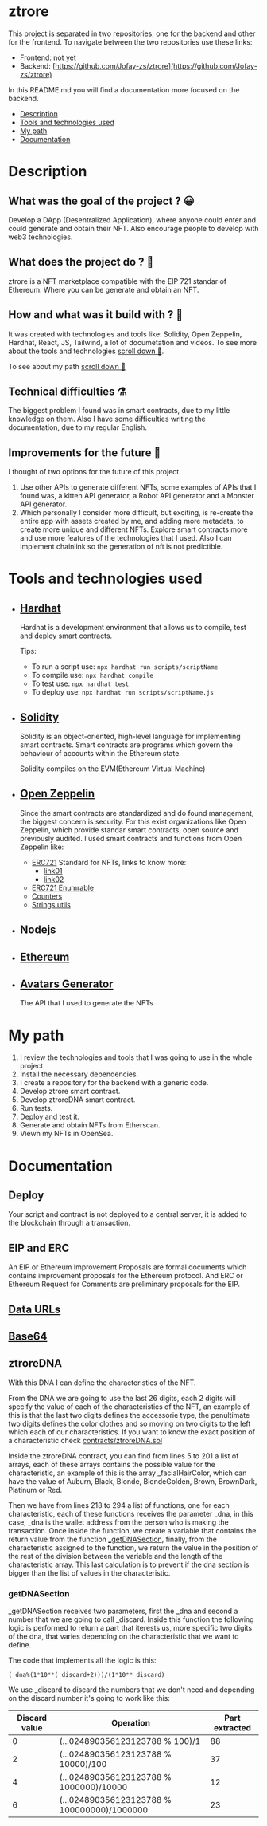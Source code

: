 # ztrore
This project is separated in two repositories, one for the backend and other for the frontend. To navigate between the two repositories use these links:
- Frontend: [not yet]()
- Backend: [https://github.com/Jofay-zs/ztrore](https://github.com/Jofay-zs/ztrore)

In this README.md you will find a documentation more focused on the backend.
- [Description](#description)
- [Tools and technologies used](#tools-and-technologies-used)
- [My path](#my-path)
- [Documentation](#documentation)

# Description
## What was the goal of the project ? 😀
Develop a DApp (Desentralized Application), where anyone could enter and could generate and obtain their NFT. Also encourage people to develop with web3 technologies.

## What does the project do ? 🏪
ztrore is a NFT marketplace compatible with the EIP 721 standar of Ethereum. Where you can be generate and obtain an NFT.

## How and what was it build with ? 🥣
It was created with technologies and tools like: Solidity, Open Zeppelin, Hardhat, React, JS, Tailwind, a lot of documetation and videos. To see more about the tools and technologies [scroll down 🔽](#tools-and-technologies-used).

To see about my path [scroll down 🔽](#my-path)

## Technical difficulties ⚗️
The biggest problem I found was in smart contracts, due to my little knowledge on them. Also I have some difficulties writing the documentation, due to my regular English.

## Improvements for the future 🔮
I thought of two options for the future of this project.
1. Use other APIs to generate different NFTs, some examples of APIs that I found was, a kitten API generator, a Robot API generator and a Monster API generator.
2. Which personally I consider more difficult, but exciting, is re-create the entire app with assets created by me, and adding more metadata, to create more unique and different NFTs. Explore smart contracts more and use more features of the technologies that I used. Also I can implement chainlink so the generation of nft is not predictible.

# Tools and technologies used
- ## [Hardhat](https://hardhat.org/getting-started/)
    Hardhat is a development environment that allows us to compile, test and deploy smart contracts.

    Tips:
    - To run a script use: ```npx hardhat run scripts/scriptName```
    - To compile use: ```npx hardhat compile```
    - To test use: ```npx hardhat test```
    - To deploy use: ```npx hardhat run scripts/scriptName.js```

- ## [Solidity](https://docs.soliditylang.org/en/latest/)
    Solidity is an object-oriented, high-level language for implementing smart contracts. Smart contracts are programs which govern the behaviour of accounts within the Ethereum state.

    Solidity compiles on the EVM(Ethereum Virtual Machine)

- ## [Open Zeppelin](https://docs.openzeppelin.com/openzeppelin/)
    Since the smart contracts are standardized and do found management, the biggest concern is security. For this exist organizations like Open Zeppelin, which provide standar smart contracts, open source and previously audited. I used smart contracts and functions from Open Zeppelin like:
    - [ERC721](https://docs.openzeppelin.com/contracts/4.x/api/token/erc721#ERC721)
        Standard for NFTs, links to know more:
        - [link01](https://eips.ethereum.org/EIPS/eip-721)
        - [link02](https://github.com/ethereum/EIPs/issues/721)
    - [ERC721 Enumrable](https://docs.openzeppelin.com/contracts/4.x/api/token/erc721#ERC721Enumerable)
    - [Counters](https://docs.openzeppelin.com/contracts/4.x/api/utils#Counters)
    - [Strings utils](https://docs.openzeppelin.com/contracts/4.x/api/utils#Strings)

- ## Nodejs

- ## [Ethereum](https://ethereum.org/en/)

- ## [Avatars Generator](https://getavataaars.com/)
    The API that I used to generate the NFTs
    

# My path
1. I review the technologies and tools that I was going to use in the whole project.
2. Install the necessary dependencies.
3. I create a repository for the backend with a generic code.
4. Develop ztrore smart contract.
5. Develop ztroreDNA smart contract.
6. Run tests.
7. Deploy and test it.
8. Generate and obtain NFTs from Etherscan.
9. Viewn my NFTs in OpenSea.

# Documentation
## Deploy
Your script and contract is not deployed to a central server, it is added to the blockchain through a transaction.

## EIP and ERC
An EIP or Ethereum Improvement Proposals are formal documents which contains improvement proposals for the Ethereum protocol. And ERC or Ethereum Request for Comments are preliminary proposals for the EIP.

## [Data URLs](https://developer.mozilla.org/en-US/docs/Web/HTTP/Basics_of_HTTP/Data_URIs)

## [Base64](https://developer.mozilla.org/en-US/docs/Glossary/Base64)
## ztroreDNA
With this DNA I can define the characteristics of the NFT.

From the DNA we are going to use the last 26 digits, each 2 digits will specify the value of each of the characteristics of the NFT, an example of this is that the last two digits defines the accessorie type, the penultimate two digits defines the color clothes and so moving on two digits to the left which each of our characteristics. If you want to know the exact position of a characteristic check [contracts/ztroreDNA.sol](contracts/ztroreDNA.sol)

Inside the ztroreDNA contract, you can find from lines 5 to 201 a list of arrays, each of these arrays contains the possible value for the characteristic, an example of this is the array _facialHairColor, which can have the value of Auburn, Black, Blonde, BlondeGolden, Brown, BrownDark, Platinum or Red.

Then we have from lines 218 to 294 a list of functions, one for each characteristic, each of these functions receives the parameter _dna, in this case, _dna is the wallet address from the person who is making the transaction. 
Once inside the function, we create a variable that contains the return value from the function [_getDNASection](#getdnasection), finally, from the characteristic assigned to the function, we return the value in the position of the rest of the division between the variable and the length of the characteristic array. This last calculation is to prevent if the dna section is bigger than the list of values in the characteristic.

### getDNASection
_getDNASection receives two parameters, first the _dna and second a number that we are going to call _discard. Inside this function the following logic is performed to return a part that iterests us, more specific two digits of the dna, that varies depending on the characteristic that we want to define.

The code that implements all the logic is this:
```
(_dna%(1*10**(_discard+2)))/(1*10**_discard)
```
We use _discard to discard the numbers that we don't need and depending on the discard number it's going to work like this:

| Discard value | Operation                                   | Part extracted |
| ------------- | ------------------------------------------- | -------------- |
| 0             | (...024890356123123788 % 100)/1             | 88             |
| 2             | (...024890356123123788 % 10000)/100         | 37             |
| 4             | (...024890356123123788 % 1000000)/10000     | 12             |
| 6             | (...024890356123123788 % 100000000)/1000000 | 23             |
